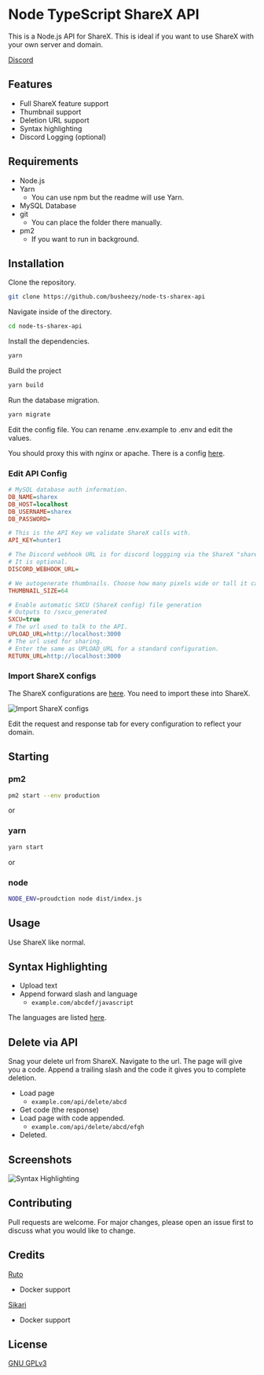 # Node TypeScript ShareX API

This is a Node.js API for ShareX. This is ideal if you want to use ShareX with your own server and domain.

[Discord](https://discord.gg/msgmdrr)

## Features

- Full ShareX feature support
- Thumbnail support
- Deletion URL support
- Syntax highlighting
- Discord Logging (optional)

## Requirements

- Node.js
- Yarn
  - You can use npm but the readme will use Yarn.
- MySQL Database
- git
  - You can place the folder there manually.
- pm2
  - If you want to run in background.

## Installation

Clone the repository.

```bash
git clone https://github.com/busheezy/node-ts-sharex-api
```

Navigate inside of the directory.

```bash
cd node-ts-sharex-api
```

Install the dependencies.

```bash
yarn
```

Build the project

```bash
yarn build
```

Run the database migration.

```bash
yarn migrate
```

Edit the config file. You can rename .env.example to .env and edit the values.

You should proxy this with nginx or apache. There is a config [here](nginx.conf).

### Edit API Config

```ini
# MySQL database auth information.
DB_NAME=sharex
DB_HOST=localhost
DB_USERNAME=sharex
DB_PASSWORD=

# This is the API Key we validate ShareX calls with.
API_KEY=hunter1

# The Discord webhook URL is for discord loggging via the ShareX "share" feature.
# It is optional.
DISCORD_WEBHOOK_URL=

# We autogenerate thumbnails. Choose how many pixels wide or tall it can be.
THUMBNAIL_SIZE=64

# Enable automatic SXCU (ShareX config) file generation
# Outputs to /sxcu_generated
SXCU=true
# The url used to talk to the API.
UPLOAD_URL=http://localhost:3000
# The url used for sharing.
# Enter the same as UPLOAD_URL for a standard configuration.
RETURN_URL=http://localhost:3000
```

### Import ShareX configs

The ShareX configurations are [here](sxcu). You need to import these into ShareX.

![Import ShareX configs](readme/sharex-import.png)

Edit the request and response tab for every configuration to reflect your domain.

## Starting

### pm2

```bash
pm2 start --env production
```

or

### yarn

```bash
yarn start
```

or

### node

```bash
NODE_ENV=proudction node dist/index.js
```

## Usage

Use ShareX like normal.

## Syntax Highlighting

- Upload text
- Append forward slash and language
  - ``example.com/abcdef/javascript``

The languages are listed [here](syntax-languages.txt).

## Delete via API

Snag your delete url from ShareX. Navigate to the url. The page will give you a code. Append a trailing slash and the code it gives you to complete deletion.

- Load page
  - ``example.com/api/delete/abcd``
- Get code (the response)
- Load page with code appended.
  - ``example.com/api/delete/abcd/efgh``
- Deleted.

## Screenshots

![Syntax Highlighting](https://share.busheezy.dev/opbi0j.png)

## Contributing

Pull requests are welcome. For major changes, please open an issue first to discuss what you would like to change.

## Credits

[Ruto](https://github.com/devruto)

- Docker support

[Sikari](https://github.com/sikarii)

- Docker support

## License

[GNU GPLv3](https://choosealicense.com/licenses/gpl-3.0/)
